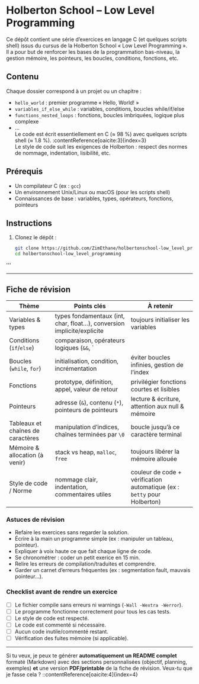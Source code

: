 # Holberton School – Low Level Programming  
Ce dépôt contient une série d’exercices en langage C (et quelques scripts shell) issus du cursus de la Holberton School « Low Level Programming ».  
Il a pour but de renforcer les bases de la programmation bas-niveau, la gestion mémoire, les pointeurs, les boucles, conditions, fonctions, etc.

## Contenu  
Chaque dossier correspond à un projet ou un chapitre :  
- `hello_world` : premier programme « Hello, World! »  
- `variables_if_else_while` : variables, conditions, boucles while/if/else  
- `functions_nested_loops` : fonctions, boucles imbriquées, logique plus complexe  
- …  
Le code est écrit essentiellement en C (≈ 98 %) avec quelques scripts shell (≈ 1.8 %). :contentReference[oaicite:3]{index=3}  
Le style de code suit les exigences de Holberton : respect des normes de nommage, indentation, lisibilité, etc.

## Prérequis  
- Un compilateur C (ex : `gcc`)  
- Un environnement Unix/Linux ou macOS (pour les scripts shell)  
- Connaissances de base : variables, types, opérateurs, fonctions, pointeurs

## Instructions  
1. Clonez le dépôt :  
   ```bash
   git clone https://github.com/ZimEthane/holbertonschool-low_level_programming.git
   cd holbertonschool-low_level_programming
'''

---

## Fiche de révision  
| Thème | Points clés | À retenir |
|-------|------------|-----------|
| Variables & types | types fondamentaux (int, char, float…), conversion implicite/explicite | toujours initialiser les variables |
| Conditions (`if`/`else`) | comparaison, opérateurs logiques (`&&`, `||`), blocs | bien parenthéser les tests complexes |
| Boucles (`while`, `for`) | initialisation, condition, incrémentation | éviter boucles infinies, gestion de l’index |
| Fonctions | prototype, définition, appel, valeur de retour | privilégier fonctions courtes et lisibles |
| Pointeurs | adresse (`&`), contenu (`*`), pointeurs de pointeurs | lecture & écriture, attention aux null & mémoire |
| Tableaux et chaînes de caractères | manipulation d’indices, chaînes terminées par `\0` | boucle jusqu’à ce caractère terminal |
| Mémoire & allocation (à venir) | stack vs heap, `malloc`, `free` | toujours libérer la mémoire allouée |
| Style de code / Norme | nommage clair, indentation, commentaires utiles | couleur de code + vérification automatique (ex : `betty` pour Holberton) |

### Astuces de révision  
- Refaire les exercices sans regarder la solution.  
- Écrire à la main un programme simple (ex : manipuler un tableau, pointeur).  
- Expliquer à voix haute ce que fait chaque ligne de code.  
- Se chronométrer : coder un petit exerice en 15 min.  
- Relire les erreurs de compilation/traduites et comprendre.  
- Garder un carnet d’erreurs fréquentes (ex : segmentation fault, mauvais pointeur…).

### Checklist avant de rendre un exercice  
- [ ] Le fichier compile sans erreurs ni warnings (`-Wall -Wextra -Werror`).  
- [ ] Le programme fonctionne correctement pour tous les cas tests.  
- [ ] Le style de code est respecté.  
- [ ] Le code est commenté si nécessaire.  
- [ ] Aucun code inutile/commenté restant.  
- [ ] Vérification des fuites mémoire (si applicable).

---

Si tu veux, je peux te générer **automatiquement un README complet** formaté (Markdown) avec des sections personnalisées (objectif, planning, exemples) **et** une version **PDF/printable** de la fiche de révision. Veux-tu que je fasse cela ?
::contentReference[oaicite:4]{index=4}
